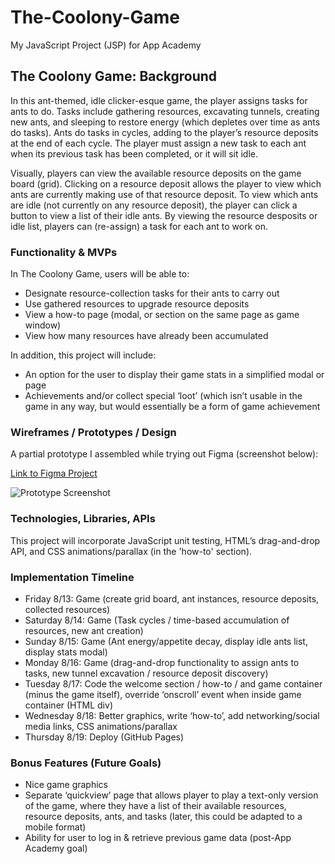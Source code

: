 # The-Coolony-Game
My JavaScript Project (JSP) for App Academy

## The Coolony Game: Background
In this ant-themed, idle clicker-esque game, the player assigns tasks for ants to do. Tasks include gathering resources, excavating tunnels, creating new ants, and sleeping to restore energy (which depletes over time as ants do tasks).
Ants do tasks in cycles, adding to the player’s resource deposits at the end of each cycle. The player must assign a new task to each ant when its previous task has been completed, or it will sit idle. 

Visually, players can view the available resource deposits on the game board (grid). Clicking on a resource deposit allows the player to view which ants are currently making use of that resource deposit. To view which ants are idle (not currently on any resource deposit), the player can click a button to view a list of their idle ants. By viewing the resource desposits or idle list, players can (re-assign) a task for each ant to work on.

### Functionality & MVPs
In The Coolony Game, users will be able to:
- Designate resource-collection tasks for their ants to carry out
- Use gathered resources to upgrade resource deposits
- View a how-to page (modal, or section on the same page as game window)
- View how many resources have already been accumulated
 
In addition, this project will include:
- An option for the user to display their game stats in a simplified modal or page
- Achievements and/or collect special ‘loot’ (which isn’t usable in the game in any way, but would essentially be a form of game achievement

### Wireframes / Prototypes / Design
A partial prototype I assembled while trying out Figma (screenshot below):

[Link to Figma Project](https://www.figma.com/file/GwP3HkK7CZiAaqMuvK4iTA/Untitled?node-id=0%3A1 "View Prototype on Figma Website")

![Prototype Screenshot](https://cdn.discordapp.com/attachments/865227670039560212/875478177819025418/Coolony_Prototype.png "Screenshot of the Figma Prototype")

### Technologies, Libraries, APIs
This project will incorporate JavaScript unit testing, HTML’s drag-and-drop API, and CSS animations/parallax (in the 'how-to' section).

### Implementation Timeline
- Friday 8/13: Game (create grid board, ant instances, resource deposits, collected resources)
- Saturday 8/14: Game (Task cycles / time-based accumulation of resources, new ant creation)
- Sunday 8/15: Game (Ant energy/appetite decay, display idle ants list, display stats modal)
- Monday 8/16: Game (drag-and-drop functionality to assign ants to tasks, new tunnel excavation / resource deposit discovery)
- Tuesday 8/17: Code the welcome section / how-to / and game container (minus the game itself), override ‘onscroll’ event when inside game container (HTML div)
- Wednesday 8/18: Better graphics, write ‘how-to’, add networking/social media links, CSS animations/parallax
- Thursday 8/19: Deploy (GitHub Pages)

### Bonus Features (Future Goals)
- Nice game graphics
- Separate ‘quickview’ page that allows player to play a text-only version of the game, where they have a list of their available resources, resource deposits, ants, and tasks (later, this could be adapted to a mobile format)
- Ability for user to log in & retrieve previous game data (post-App Academy goal)
